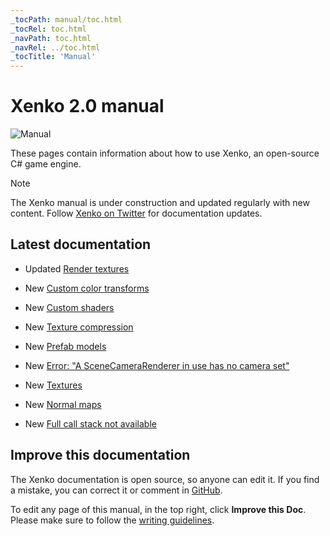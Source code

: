 ```yaml
---
_tocPath: manual/toc.html
_tocRel: toc.html
_navPath: toc.html
_navRel: ../toc.html
_tocTitle: 'Manual'
---
```


# Xenko 2.0 manual

![Manual](get-started/media/get-started.jpg)

These pages contain information about how to use Xenko, an open-source C# game engine.

>[!Note]
>The Xenko manual is under construction and updated regularly with new content. Follow [Xenko on Twitter](https://twitter.com/xenko3d?lang=en) for documentation updates.

## Latest documentation

* <span class="label label-doc-highlight">Updated</span> [Render textures](graphics/graphics-compositor/render-textures.md)

* <span class="label label-doc-highlight">New</span> [Custom color transforms](graphics/post-effects/color-transforms/custom-color-transforms.md)

* <span class="label label-doc-highlight">New</span> [Custom shaders](graphics/effects-and-shaders/custom-shaders.md)

* <span class="label label-doc-highlight">New</span> [Texture compression](graphics/textures/compression.md)

* <span class="label label-doc-highlight">New</span> [Prefab models](game-studio/prefabs/prefab-models.md)

* <span class="label label-doc-highlight">New</span> [Error: "A SceneCameraRenderer in use has no camera set"](troubleshooting/error-a-scenecamerarenderer-in-use-has-no-camera-set.md)

* <span class="label label-doc-highlight">New</span> [Textures](graphics/textures/index.md)

* <span class="label label-doc-highlight">New</span> [Normal maps](graphics/textures/normal-maps.md)

* <span class="label label-doc-highlight">New</span> [Full call stack not available](troubleshooting/full-call-stack-not-available.md)

## Improve this documentation

The Xenko documentation is open source, so anyone can edit it. If you find a mistake, you can correct it or comment in [GitHub](https://github.com/SiliconStudio/xenko-docs).

To edit any page of this manual, in the top right, click **Improve this Doc**. Please make sure to follow the [writing guidelines](https://github.com/SiliconStudio/xenko-docs/blob/master-2.0/GUIDELINES.md).